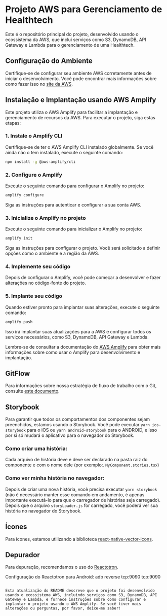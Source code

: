 # Projeto AWS para Gerenciamento de Healthtech
Este é o repositório principal do projeto, desenvolvido usando o ecossistema da AWS, que inclui serviços como S3, DynamoDB, API Gateway e Lambda para o gerenciamento de uma Healthtech.

## Configuração do Ambiente

Certifique-se de configurar seu ambiente AWS corretamente antes de iniciar o desenvolvimento. Você pode encontrar mais informações sobre como fazer isso no [site da AWS](https://aws.amazon.com/pt/getting-started/).

## Instalação e Implantação usando AWS Amplify
Este projeto utiliza o AWS Amplify para facilitar a implantação e gerenciamento de recursos da AWS. Para executar o projeto, siga estas etapas:

### 1. Instale o Amplify CLI

Certifique-se de ter o AWS Amplify CLI instalado globalmente. Se você ainda não o tem instalado, execute o seguinte comando:

```sh
npm install -g @aws-amplify/cli
```

### 2. Configure o Amplify

Execute o seguinte comando para configurar o Amplify no projeto:

```sh
amplify configure
```

Siga as instruções para autenticar e configurar a sua conta AWS.

### 3. Inicialize o Amplify no projeto

Execute o seguinte comando para inicializar o Amplify no projeto:

```sh
amplify init
```

Siga as instruções para configurar o projeto. Você será solicitado a definir opções como o ambiente e a região da AWS.

### 4. Implemente seu código

Depois de configurar o Amplify, você pode começar a desenvolver e fazer alterações no código-fonte do projeto.

### 5. Implante seu código

Quando estiver pronto para implantar suas alterações, execute o seguinte comando:

```sh
amplify push
```

Isso irá implantar suas atualizações para a AWS e configurar todos os serviços necessários, como S3, DynamoDB, API Gateway e Lambda.

Lembre-se de consultar a documentação do [AWS Amplify](https://docs.amplify.aws/) para obter mais informações sobre como usar o Amplify para desenvolvimento e implantação.

## GitFlow

Para informações sobre nossa estratégia de fluxo de trabalho com o Git, consulte [este documento](link-para-documento-gitflow).

## Storybook

Para garantir que todos os comportamentos dos componentes sejam preenchidos, estamos usando o Storybook. Você pode executar ``yarn ios-storybook`` para o iOS ou ``yarn android-storybook`` para o ANDROID, e isso por si só mudará o aplicativo para o navegador do Storybook.

### Como criar uma história:

Cada arquivo de história deve e deve ser declarado na pasta raiz do componente e com o nome dele (por exemplo:. ``MyComponent.stories.tsx``)

### Como ver minha história no navegador:

Depois de criar uma nova história, você precisa executar ``yarn storybook`` (não é necessário manter esse comando em andamento, é apenas importante executá-lo para que o carregador de histórias seja carregado). Depois que o arquivo ``storyLoader.js`` for carregado, você poderá ver sua história no navegador do Storybook.

## Ícones
Para ícones, estamos utilizando a biblioteca [react-native-vector-icons](https://oblador.github.io/react-native-vector-icons/).

## Depurador

Para depuração, recomendamos o uso do [Reactotron](https://github.com/infinitered/reactotron).

Configuração do Reactotron para Android:
adb reverse tcp:9090 tcp:9090
```

Esta atualização do README descreve que o projeto foi desenvolvido usando o ecossistema AWS, incluindo serviços como S3, DynamoDB, API Gateway e Lambda, e fornece instruções sobre como configurar e implantar o projeto usando o AWS Amplify. Se você tiver mais alterações ou perguntas, por favor, deixe-me saber!
